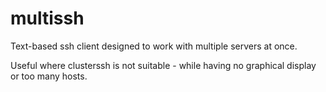 multissh
========

Text-based ssh client designed to work with multiple servers at once.

Useful where clusterssh is not suitable - while having no graphical display
or too many hosts.
